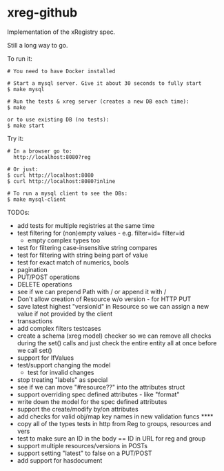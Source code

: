 # xreg-github

Implementation of the xRegistry spec.

Still a long way to go.

To run it:
```
# You need to have Docker installed

# Start a mysql server. Give it about 30 seconds to fully start
$ make mysql

# Run the tests & xreg server (creates a new DB each time):
$ make

or to use existing DB (no tests):
$ make start
```

Try it:
```
# In a browser go to:
  http://localhost:8080?reg

# Or just:
$ curl http://localhost:8080
$ curl http://localhost:8080?inline

# To run a mysql client to see the DBs:
$ make mysql-client
```

TODOs:
- add tests for multiple registries at the same time
- test filtering for (non)empty values - e.g. filter=id=  filter=id
  - empty complex types too
- test for filtering case-insensitive string compares
- test for filtering with string being part of value
- test for exact match of numerics, bools
- pagination
- PUT/POST operations
- DELETE operations
- see if we can prepend Path with / or append it with /
- Don't allow creation of Resource w/o version - for HTTP PUT
- save latest highest "versionId" in Resource so we can assign a new value
  if not provided by the client
- transactions
- add complex filters testcases
- create a schema (xreg model) checker so we can remove all checks during
  the set() calls and just check the entire entity all at once before we
  call set()
- support for IfValues
- test/support changing the model
  - test for invalid changes
- stop treating "labels" as special
- see if we can move "#resource??" into the attributes struct
- support overriding spec defined attributes - like "format"
- write down the model for the spec defined attributes
- support the create/modify by/on attributes
- add checks for valid obj/map key names in new validation funcs ****
- copy all of the types tests in http from Reg to groups, resources and vers
- test to make sure an ID in the body == ID in URL for reg and group
- support multiple resources/versions in POSTs
- support setting "latest" to false on a PUT/POST
- add support for hasdocument
